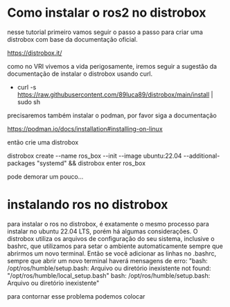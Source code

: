 # Como instalar o ros2 no distrobox

nesse tutorial primeiro vamos seguir o passo a passo para criar uma distrobox com base da documentação oficial.

https://distrobox.it/

como no VRI vivemos a vida perigosamente, iremos seguir a sugestão da documentação de instalar o distrobox usando curl.

- curl -s https://raw.githubusercontent.com/89luca89/distrobox/main/install | sudo sh

precisaremos também instalar o podman, por favor siga a documentação

https://podman.io/docs/installation#installing-on-linux

então crie uma distrobox

distrobox create --name ros_box --init --image ubuntu:22.04 --additional-packages "systemd" && distrobox enter ros_box

pode demorar um pouco...

# instalando ros no distrobox 

para instalar o ros no distrobox, é exatamente o mesmo processo para instalar no ubuntu 22.04 LTS, porém há algumas considerações. O distrobox utiliza os arquivos de configuração do seu sistema, inclusive o bashrc, que utilizamos para setar o ambiente automaticamente sempre que abrirmos um novo terminal. Então se você adicionar as linhas no .bashrc, sempre que abrir um novo terminal haverá mensagens de erro:
"bash: /opt/ros/humble/setup.bash: Arquivo ou diretório inexistente
not found: "/opt/ros/humble/local_setup.bash"
bash: /opt/ros/humble/setup.bash: Arquivo ou diretório inexistente"

para contornar esse problema podemos colocar


